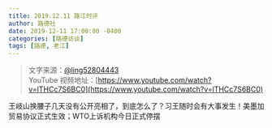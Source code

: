 ```yaml
---
title: 2019.12.11 路江时评
author: 路德社
date: 2019-12-11 17:00:00 -0400
categories: [路德访谈]
tags: [路德, 老江]
---
```


> 文字来源：[@ling52804443](https://twitter.com/ling52804443)  
> YouTube 视频地址：[https://www.youtube.com/watch?v=lTHCc7S6BC0](https://www.youtube.com/watch?v=lTHCc7S6BC0)

王岐山换腰子几天没有公开亮相了，到底怎么了？习王随时会有大事发生！美墨加贸易协议正式生效；WTO上诉机构今日正式停摆
